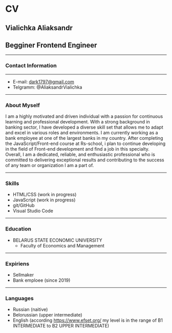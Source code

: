 # CV

## Vialichka Aliaksandr

## Begginer Frontend Engineer

___

### Contact Information

___

* E-mail: <dark1797@gmail.com>
* Telgramm: @AliaksandrVialichka

___

### About Myself

I am a highly motivated and driven individual with a passion for continuous learning and professional development. With a strong background in banking sector, I have developed a diverse skill set that allows me to adapt and excel in various roles and environments. I am currently working as a bank employee at one of the largest banks in my country. After completing the JavaScript/Front-end course at Rs-school, i plan to continue developing in the field of Front-end development and find a job in this specialty. Overall, I am a dedicated, reliable, and enthusiastic professional who is committed to delivering exceptional results and contributing to the success of any team or organization I am a part of.

___

### Skills

* HTML/CSS (work in progress)
* JavaScript (work in progress)
* git/GitHub
* Visual Studio Code

___

### Education

* BELARUS STATE ECONOMIC UNIVERSITY
  * Faculty of Economics and Management

___

### Expiriens

* Sellmaker
* Bank emploee (since 2019)

___

### Languages

* Russian (naitive)
* Belorussian (upper intermediate)
* English (according <https://www.efset.org/> my level is in the range of B1 INTERMEDIATE to B2 UPPER INTERMEDIATE)
